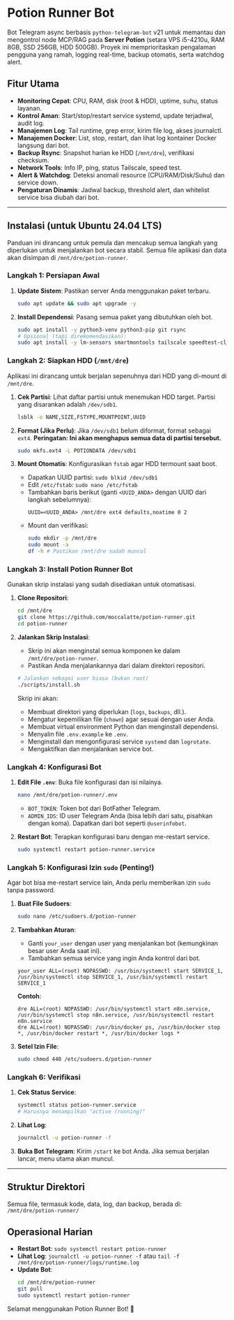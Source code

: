 # Potion Runner Bot

Bot Telegram async berbasis `python-telegram-bot` v21 untuk memantau dan mengontrol node MCP/RAG pada **Server Potion** (setara VPS i5-4210u, RAM 8GB, SSD 256GB, HDD 500GB). Proyek ini memprioritaskan pengalaman pengguna yang ramah, logging real-time, backup otomatis, serta watchdog alert.

## Fitur Utama
- **Monitoring Cepat**: CPU, RAM, disk (root & HDD), uptime, suhu, status layanan.
- **Kontrol Aman**: Start/stop/restart service systemd, update terjadwal, audit log.
- **Manajemen Log**: Tail runtime, grep error, kirim file log, akses journalctl.
- **Manajemen Docker**: List, stop, restart, dan lihat log kontainer Docker langsung dari bot.
- **Backup Rsync**: Snapshot harian ke HDD (`/mnt/dre`), verifikasi checksum.
- **Network Tools**: Info IP, ping, status Tailscale, speed test.
- **Alert & Watchdog**: Deteksi anomali resource (CPU/RAM/Disk/Suhu) dan service down.
- **Pengaturan Dinamis**: Jadwal backup, threshold alert, dan whitelist service bisa diubah dari bot.

---

## Instalasi (untuk Ubuntu 24.04 LTS)

Panduan ini dirancang untuk pemula dan mencakup semua langkah yang diperlukan untuk menjalankan bot secara stabil. Semua file aplikasi dan data akan disimpan di `/mnt/dre/potion-runner`.

### Langkah 1: Persiapan Awal

1.  **Update Sistem**: Pastikan server Anda menggunakan paket terbaru.
    ```bash
    sudo apt update && sudo apt upgrade -y
    ```

2.  **Install Dependensi**: Pasang semua paket yang dibutuhkan oleh bot.
    ```bash
    sudo apt install -y python3-venv python3-pip git rsync
    # Opsional (tapi direkomendasikan):
    sudo apt install -y lm-sensors smartmontools tailscale speedtest-cli
    ```

### Langkah 2: Siapkan HDD (`/mnt/dre`)

Aplikasi ini dirancang untuk berjalan sepenuhnya dari HDD yang di-mount di `/mnt/dre`.

1.  **Cek Partisi**: Lihat daftar partisi untuk menemukan HDD target. Partisi yang disarankan adalah `/dev/sdb1`.
    ```bash
    lsblk -o NAME,SIZE,FSTYPE,MOUNTPOINT,UUID
    ```

2.  **Format (Jika Perlu)**: Jika `/dev/sdb1` belum diformat, format sebagai `ext4`. **Peringatan: Ini akan menghapus semua data di partisi tersebut.**
    ```bash
    sudo mkfs.ext4 -L POTIONDATA /dev/sdb1
    ```

3.  **Mount Otomatis**: Konfigurasikan `fstab` agar HDD termount saat boot.
    *   Dapatkan UUID partisi: `sudo blkid /dev/sdb1`
    *   Edit `/etc/fstab`: `sudo nano /etc/fstab`
    *   Tambahkan baris berikut (ganti `<UUID_ANDA>` dengan UUID dari langkah sebelumnya):
        ```
        UUID=<UUID_ANDA> /mnt/dre ext4 defaults,noatime 0 2
        ```
    *   Mount dan verifikasi:
        ```bash
        sudo mkdir -p /mnt/dre
        sudo mount -a
        df -h # Pastikan /mnt/dre sudah muncul
        ```

### Langkah 3: Install Potion Runner Bot

Gunakan skrip instalasi yang sudah disediakan untuk otomatisasi.

1.  **Clone Repositori**:
    ```bash
    cd /mnt/dre
    git clone https://github.com/moccalatte/potion-runner.git
    cd potion-runner
    ```

2.  **Jalankan Skrip Instalasi**:
    *   Skrip ini akan menginstal semua komponen ke dalam `/mnt/dre/potion-runner`.
    *   Pastikan Anda menjalankannya dari dalam direktori repositori.
    ```bash
    # Jalankan sebagai user biasa (bukan root)
    ./scripts/install.sh
    ```
    Skrip ini akan:
    *   Membuat direktori yang diperlukan (`logs`, `backups`, dll.).
    *   Mengatur kepemilikan file (`chown`) agar sesuai dengan user Anda.
    *   Membuat virtual environment Python dan menginstall dependensi.
    *   Menyalin file `.env.example` ke `.env`.
    *   Menginstall dan mengonfigurasi service `systemd` dan `logrotate`.
    *   Mengaktifkan dan menjalankan service bot.

### Langkah 4: Konfigurasi Bot

1.  **Edit File `.env`**: Buka file konfigurasi dan isi nilainya.
    ```bash
    nano /mnt/dre/potion-runner/.env
    ```
    *   `BOT_TOKEN`: Token bot dari BotFather Telegram.
    *   `ADMIN_IDS`: ID user Telegram Anda (bisa lebih dari satu, pisahkan dengan koma). Dapatkan dari bot seperti `@userinfobot`.

2.  **Restart Bot**: Terapkan konfigurasi baru dengan me-restart service.
    ```bash
    sudo systemctl restart potion-runner.service
    ```

### Langkah 5: Konfigurasi Izin `sudo` (Penting!)

Agar bot bisa me-restart service lain, Anda perlu memberikan izin `sudo` tanpa password.

1.  **Buat File Sudoers**:
    ```bash
    sudo nano /etc/sudoers.d/potion-runner
    ```

2.  **Tambahkan Aturan**:
    *   Ganti `your_user` dengan user yang menjalankan bot (kemungkinan besar user Anda saat ini).
    *   Tambahkan semua service yang ingin Anda kontrol dari bot.
    ```
    your_user ALL=(root) NOPASSWD: /usr/bin/systemctl start SERVICE_1, /usr/bin/systemctl stop SERVICE_1, /usr/bin/systemctl restart SERVICE_1
    ```
    **Contoh**:
    ```
    dre ALL=(root) NOPASSWD: /usr/bin/systemctl start n8n.service, /usr/bin/systemctl stop n8n.service, /usr/bin/systemctl restart n8n.service
    dre ALL=(root) NOPASSWD: /usr/bin/docker ps, /usr/bin/docker stop *, /usr/bin/docker restart *, /usr/bin/docker logs *
    ```

3.  **Setel Izin File**:
    ```bash
    sudo chmod 440 /etc/sudoers.d/potion-runner
    ```

### Langkah 6: Verifikasi

1.  **Cek Status Service**:
    ```bash
    systemctl status potion-runner.service
    # Harusnya menampilkan "active (running)"
    ```

2.  **Lihat Log**:
    ```bash
    journalctl -u potion-runner -f
    ```

3.  **Buka Bot Telegram**: Kirim `/start` ke bot Anda. Jika semua berjalan lancar, menu utama akan muncul.

---

## Struktur Direktori

Semua file, termasuk kode, data, log, dan backup, berada di: `/mnt/dre/potion-runner/`

## Operasional Harian
- **Restart Bot**: `sudo systemctl restart potion-runner`
- **Lihat Log**: `journalctl -u potion-runner -f` atau `tail -f /mnt/dre/potion-runner/logs/runtime.log`
- **Update Bot**:
  ```bash
  cd /mnt/dre/potion-runner
  git pull
  sudo systemctl restart potion-runner
  ```

Selamat menggunakan Potion Runner Bot! 🧪
